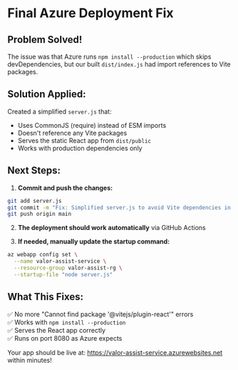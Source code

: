 # Final Azure Deployment Fix

## Problem Solved!
The issue was that Azure runs `npm install --production` which skips devDependencies, but our built `dist/index.js` had import references to Vite packages.

## Solution Applied:
Created a simplified `server.js` that:
- Uses CommonJS (require) instead of ESM imports
- Doesn't reference any Vite packages
- Serves the static React app from `dist/public`
- Works with production dependencies only

## Next Steps:

1. **Commit and push the changes:**
```bash
git add server.js
git commit -m "Fix: Simplified server.js to avoid Vite dependencies in production"
git push origin main
```

2. **The deployment should work automatically** via GitHub Actions

3. **If needed, manually update the startup command:**
```bash
az webapp config set \
  --name valor-assist-service \
  --resource-group valor-assist-rg \
  --startup-file "node server.js"
```

## What This Fixes:
✅ No more "Cannot find package '@vitejs/plugin-react'" errors  
✅ Works with `npm install --production`  
✅ Serves the React app correctly  
✅ Runs on port 8080 as Azure expects  

Your app should be live at: https://valor-assist-service.azurewebsites.net within minutes!